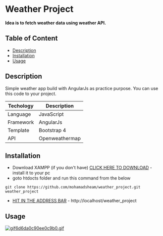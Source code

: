 # Weather Project


**Idea is to fetch weather data using weather API.**


## Table of Content
- [Description](#description)
- [Installation](#installation)
- [Usage](#usage)


## Description

Simple weather app build with AngularJs as practice purpose. You can use this code to your project.

| Techology |    Description |
| ----------|    ------------|
| Language  |    JavaScript  |
| Framework |    AngularJs   |
| Template  |    Bootstrap 4 |
|    API    | Openweathermap |

## Installation
- Download XAMPP (if you don't have)
[CLICK HERE TO DOWNLOAD](https://www.apachefriends.org/download.html) - install it to your pc
- goto htdocts folder and run this command  from the below
```
git clone https://github.com/mohamadsheam/weather_project.git weather_project
```
- [HIT IN THE ADDRESS BAR](http://localhost/weather_project) - http://localhost/weather_project

## Usage
[![gif6d6da0c90ee0c9b0.gif](https://s7.gifyu.com/images/gif6d6da0c90ee0c9b0.gif)](https://gifyu.com/image/nYnY)



